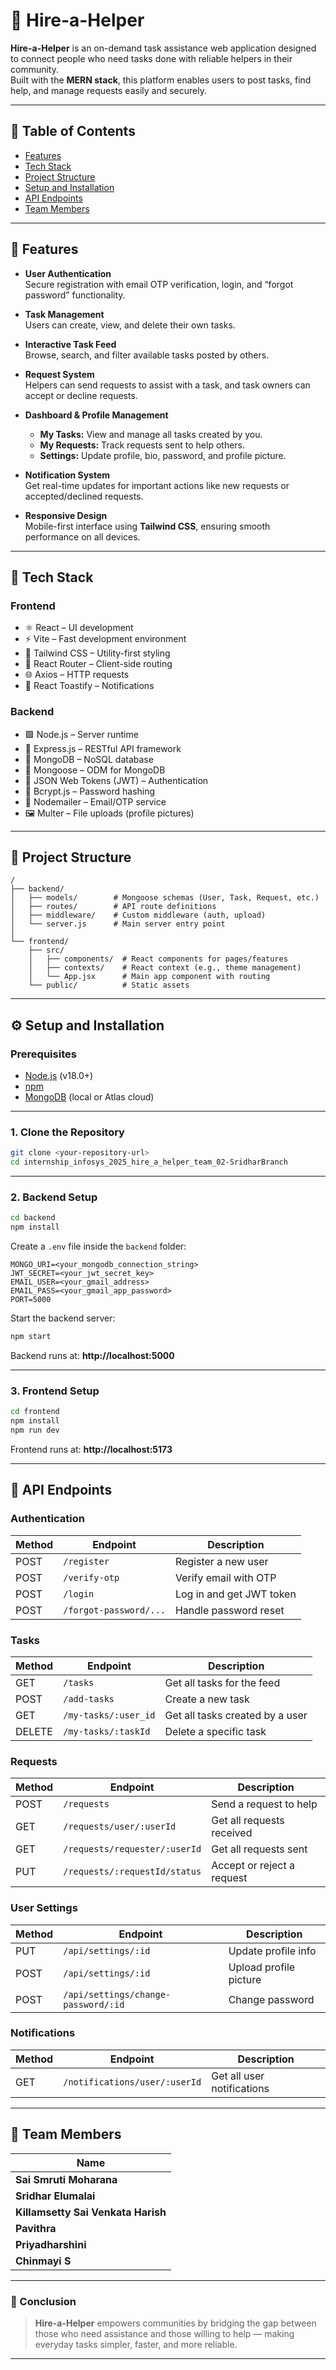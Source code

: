 # 🌟 Hire-a-Helper

**Hire-a-Helper** is an on-demand task assistance web application designed to connect people who need tasks done with reliable helpers in their community.  
Built with the **MERN stack**, this platform enables users to post tasks, find help, and manage requests easily and securely.



---

## 📑 Table of Contents

- [Features](#features)
- [Tech Stack](#tech-stack)
- [Project Structure](#project-structure)
- [Setup and Installation](#setup-and-installation)
- [API Endpoints](#api-endpoints)
- [Team Members](#team-members)

---

## 🚀 Features

- **User Authentication**  
  Secure registration with email OTP verification, login, and “forgot password” functionality.

- **Task Management**  
  Users can create, view, and delete their own tasks.

- **Interactive Task Feed**  
  Browse, search, and filter available tasks posted by others.

- **Request System**  
  Helpers can send requests to assist with a task, and task owners can accept or decline requests.

- **Dashboard & Profile Management**
  - **My Tasks:** View and manage all tasks created by you.  
  - **My Requests:** Track requests sent to help others.  
  - **Settings:** Update profile, bio, password, and profile picture.

- **Notification System**  
  Get real-time updates for important actions like new requests or accepted/declined requests.

- **Responsive Design**  
  Mobile-first interface using **Tailwind CSS**, ensuring smooth performance on all devices.

---

## 🧩 Tech Stack

### **Frontend**
- ⚛️ React – UI development  
- ⚡ Vite – Fast development environment  
- 🎨 Tailwind CSS – Utility-first styling  
- 🧭 React Router – Client-side routing  
- 🌐 Axios – HTTP requests  
- 🔔 React Toastify – Notifications

### **Backend**
- 🟩 Node.js – Server runtime  
- 🚏 Express.js – RESTful API framework  
- 🍃 MongoDB – NoSQL database  
- 🧠 Mongoose – ODM for MongoDB  
- 🔐 JSON Web Tokens (JWT) – Authentication  
- 🧂 Bcrypt.js – Password hashing  
- 📧 Nodemailer – Email/OTP service  
- 🖼️ Multer – File uploads (profile pictures)

---

## 📂 Project Structure

```
/
├── backend/
│   ├── models/        # Mongoose schemas (User, Task, Request, etc.)
│   ├── routes/        # API route definitions
│   ├── middleware/    # Custom middleware (auth, upload)
│   └── server.js      # Main server entry point
│
└── frontend/
    ├── src/
    │   ├── components/  # React components for pages/features
    │   ├── contexts/    # React context (e.g., theme management)
    │   └── App.jsx      # Main app component with routing
    └── public/          # Static assets
```

---

## ⚙️ Setup and Installation

### **Prerequisites**
- [Node.js](https://nodejs.org/) (v18.0+)
- [npm](https://www.npmjs.com/)
- [MongoDB](https://www.mongodb.com/) (local or Atlas cloud)

---

### **1. Clone the Repository**
```bash
git clone <your-repository-url>
cd internship_infosys_2025_hire_a_helper_team_02-SridharBranch
```

---

### **2. Backend Setup**
```bash
cd backend
npm install
```

Create a `.env` file inside the `backend` folder:
```env
MONGO_URI=<your_mongodb_connection_string>
JWT_SECRET=<your_jwt_secret_key>
EMAIL_USER=<your_gmail_address>
EMAIL_PASS=<your_gmail_app_password>
PORT=5000
```

Start the backend server:
```bash
npm start
```
Backend runs at: **http://localhost:5000**

---

### **3. Frontend Setup**
```bash
cd frontend
npm install
npm run dev
```
Frontend runs at: **http://localhost:5173**

---

## 🔗 API Endpoints

### **Authentication**
| Method | Endpoint | Description |
|---------|-----------|-------------|
| POST | `/register` | Register a new user |
| POST | `/verify-otp` | Verify email with OTP |
| POST | `/login` | Log in and get JWT token |
| POST | `/forgot-password/...` | Handle password reset |

### **Tasks**
| Method | Endpoint | Description |
|---------|-----------|-------------|
| GET | `/tasks` | Get all tasks for the feed |
| POST | `/add-tasks` | Create a new task |
| GET | `/my-tasks/:user_id` | Get all tasks created by a user |
| DELETE | `/my-tasks/:taskId` | Delete a specific task |

### **Requests**
| Method | Endpoint | Description |
|---------|-----------|-------------|
| POST | `/requests` | Send a request to help |
| GET | `/requests/user/:userId` | Get all requests received |
| GET | `/requests/requester/:userId` | Get all requests sent |
| PUT | `/requests/:requestId/status` | Accept or reject a request |

### **User Settings**
| Method | Endpoint | Description |
|---------|-----------|-------------|
| PUT | `/api/settings/:id` | Update profile info |
| POST | `/api/settings/:id` | Upload profile picture |
| POST | `/api/settings/change-password/:id` | Change password |

### **Notifications**
| Method | Endpoint | Description |
|---------|-----------|-------------|
| GET | `/notifications/user/:userId` | Get all user notifications |

---

## 👥 Team Members

| Name |
|------|
| **Sai Smruti Moharana** |
| **Sridhar Elumalai** |
| **Killamsetty Sai Venkata Harish** |
| **Pavithra** |
| **Priyadharshini** |
| **Chinmayi S** | 

---

### 🏁 Conclusion

> **Hire-a-Helper** empowers communities by bridging the gap between those who need assistance and those willing to help — making everyday tasks simpler, faster, and more reliable.

---
